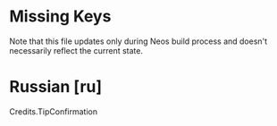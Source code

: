 # Missing Keys
Note that this file updates only during Neos build process and doesn't necessarily reflect the current state.

# Russian [ru]
Credits.TipConfirmation  

